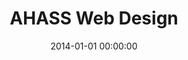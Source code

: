 ---
layout: inner
position: left
title: 'AHASS Web Design'
lead_text: 'Design and code a website interface.'
tags: ['HTML', 'CSS', 'Bootstrap', 'Javascript']
featured_image: '/img/posts/ahass-min.png'
date: 2014-01-01 00:00:00
categories: ['Web Design']
project_link: ''
button_icon: ''
button_text: ''
order: 4
visible: 1
company: 'Freelance'
---